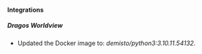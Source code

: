 #### Integrations
##### Dragos Worldview
- Updated the Docker image to: *demisto/python3:3.10.11.54132*.
